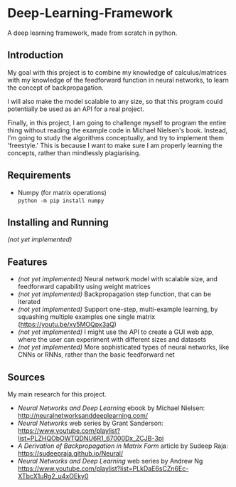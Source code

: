 
# Deep-Learning-Framework
A deep learning framework, made from scratch in python.

## Introduction

My goal with this project is to combine my knowledge of calculus/matrices with my knowledge of the feedforward function in neural networks, to learn the concept of backpropagation.

I will also make the model scalable to any size, so that this program could potentially be used as an API for a real project.

Finally, in this project, I am going to challenge myself to program the entire thing without reading the example code in Michael Nielsen's book. Instead, I'm going to study the algorithms conceptually, and try to implement them 'freestyle.' This is because I want to make sure I am properly learning the concepts, rather than mindlessly plagiarising.

## Requirements
 * Numpy (for matrix operations)  
```python -m pip install numpy```

## Installing and Running
*(not yet implemented)*

## Features
 * *(not yet implemented)* Neural network model with scalable size, and feedforward capability using weight matrices
 * *(not yet implemented)* Backpropagation step function, that can be iterated
 * *(not yet implemented)* Support one-step, multi-example learning, by squashing multiple examples one single matrix (https://youtu.be/xy5MOQpx3aQ)
 * *(not yet implemented)* I might use the API to create a GUI web app, where the user can experiment with different sizes and datasets
 * *(not yet implemented)* More sophisticated types of neural networks, like CNNs or RNNs, rather than the basic feedforward net

## Sources
My main research for this project.
 * *Neural Networks and Deep Learning* ebook by Michael Nielsen:  
http://neuralnetworksanddeeplearning.com/
 * *Neural Networks* web series by Grant Sanderson:  
https://www.youtube.com/playlist?list=PLZHQObOWTQDNU6R1_67000Dx_ZCJB-3pi
 * *A Derivation of Backpropagation in Matrix Form* article by Sudeep Raja:  
https://sudeepraja.github.io/Neural/
 * *Neural Networks and Deep Learning* web series by Andrew Ng  
https://www.youtube.com/playlist?list=PLkDaE6sCZn6Ec-XTbcX1uRg2_u4xOEky0
